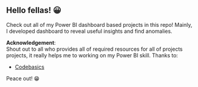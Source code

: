 ## Hello fellas! 😀
Check out all of my Power BI dashboard based projects in this repo! Mainly, I developed dashboard to reveal useful insights and find anomalies.  

**Acknowledgement**:  
Shout out to all who provides all of required resources for all of projects projects, it really helps me to working on my Power BI skill. Thanks to:
- [Codebasics](https://codebasics.io/)    

Peace out! 😁

